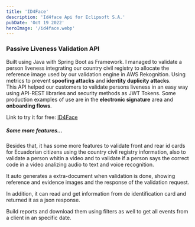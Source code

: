 ```yaml
---
title: 'ID4Face'
description: 'Id4face Api for Eclipsoft S.A.'
pubDate: 'Oct 19 2022'
heroImage: '/id4face.webp'
---
```



### Passive Liveness Validation API

Built using Java with Spring Boot as Framework.
I managed to validate a person liveness integrating our country civil registry to allocate the reference image used by our validation engine in AWS Rekognition.
Using metrics to prevent **spoofing attacks** and **identity duplicity attacks**.  
This API helped our customers to validate persons liveness in an easy way using API-REST libraries and security methods as JWT Tokens. Some production examples of use are in the **electronic signature** area and **onboarding flows**. 

Link to try it for free: <a href="https://id4face.eclipsoft.com" target="_blank">ID4Face</a>

##### Some more features...

Besides that, it has some more features to validate front and rear id cards for Ecuadorian citizens using the country civil registry information, also to validate a person whitin a video and to validate if a person says the correct code in a video analizing audio to text and voice recognition. 

It auto generates a extra-document when validation is done, showing reference and evidence images and the response of the validation request.

In addition, it can read and get information from de identification card and returned it as a json response.

Build reports and download them using filters as well to get all events from a client in an specific date.